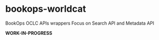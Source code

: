 # bookops-worldcat

 BookOps OCLC APIs wrappers
 Focus on Search API and Metadata API

 **WORK-IN-PROGRESS**